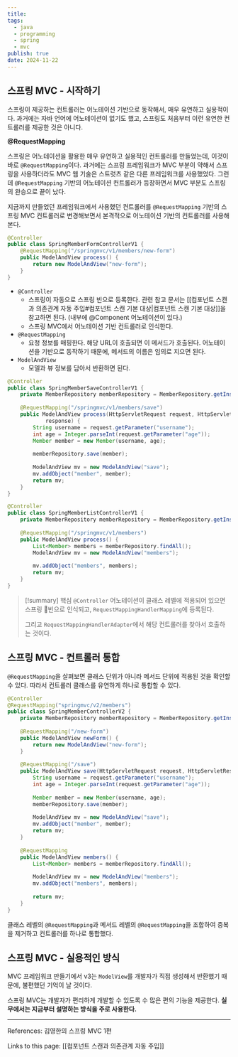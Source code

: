 ```yaml
---
title: 
tags:
  - java
  - programming
  - spring
  - mvc
publish: true
date: 2024-11-22
---
```

## 스프링 MVC - 시작하기
스프링이 제공하는 컨트롤러는 어노테이션 기반으로 동작해서, 매우 유연하고 실용적이다. 과거에는 자바 언어에 어노테이션이 없기도 했고, 스프링도 처음부터 이런 유연한 컨트롤러를 제공한 것은 아니다.

**@RequestMapping**

스프링은 어노테이션을 활용한 매우 유연하고 실용적인 컨트롤러를 만들었는데, 이것이 바로 `@RequestMapping`이다. 과거에는 스프링 프레임워크가 MVC 부분이 약해서 스프링을 사용하더라도 MVC 웹 기술은 스트럿츠 같은 다른 프레임워크를 사용했었다. 그런데 `@RequestMapping` 기반의 어노테이션 컨트롤러가 등장하면서 MVC 부분도 스프링의 완승으로 끝이 났다.

지금까지 만들었던 프레임워크에서 사용했던 컨트롤러를 `@RequestMapping` 기반의 스프링 MVC 컨트롤러로 변경해보면서 본격적으로 어노테이션 기반의 컨트롤러를 사용해본다.

```java title="SpringMemberFormControllerV1.java"
@Controller  
public class SpringMemberFormControllerV1 {  
    @RequestMapping("/springmvc/v1/members/new-form")  
    public ModelAndView process() {  
        return new ModelAndView("new-form");  
    }  
}
```

- `@Controller`
	- 스프링이 자동으로 스프링 빈으로 등록한다. 관련 참고 문서는 [[컴포넌트 스캔과 의존관계 자동 주입#컴포넌트 스캔 기본 대상|컴포넌트 스캔 기본 대상]]을 참고하면 된다. (내부에 @Component 어노테이션이 있다.)
	- 스프링 MVC에서 어노테이션 기반 컨트롤러로 인식한다.
- `@RequestMapping`
	- 요청 정보를 매핑한다. 해당 URL이 호출되면 이 메서드가 호출된다. 어노테이션을 기반으로 동작하기 때문에, 메서드의 이름은 임의로 지으면 된다.
- `ModelAndView`
	- 모델과 뷰 정보를 담아서 반환하면 된다.


```java title="SpringMemberSaveControllerV1.java"
@Controller  
public class SpringMemberSaveControllerV1 {  
    private MemberRepository memberRepository = MemberRepository.getInstance();  
  
    @RequestMapping("/springmvc/v1/members/save")  
    public ModelAndView process(HttpServletRequest request, HttpServletResponse  
            response) {  
        String username = request.getParameter("username");  
        int age = Integer.parseInt(request.getParameter("age"));  
        Member member = new Member(username, age);  
  
        memberRepository.save(member);  
  
        ModelAndView mv = new ModelAndView("save");  
        mv.addObject("member", member);  
        return mv;  
    }  
}
```


```java title="SpringMemberListControllerV1.java"
@Controller  
public class SpringMemberListControllerV1 {  
    private MemberRepository memberRepository = MemberRepository.getInstance();  
  
    @RequestMapping("/springmvc/v1/members")  
    public ModelAndView process() {  
        List<Member> members = memberRepository.findAll();  
        ModelAndView mv = new ModelAndView("members");  
  
        mv.addObject("members", members);  
        return mv;  
    }  
}
```

> [!summary] 핵심
> `@Controller` 어노테이션이 클래스 레벨에 적용되어 있으면 스프링 빈으로 인식되고, `RequestMappingHandlerMapping`에 등록된다.
> 
> 그리고 `RequestMappingHandlerAdapter`에서 해당 컨트롤러를 찾아서 호출하는 것이다.

## 스프링 MVC - 컨트롤러 통합
`@RequestMapping`을 살펴보면 클래스 단위가 아니라 메서드 단위에 적용된 것을 확인할 수 있다. 따라서 컨트롤러 클래스를 유연하게 하나로 통합할 수 있다.

```java
@Controller
@RequestMapping("springmvc/v2/members")  
public class SpringMemberControllerV2 {  
    private MemberRepository memberRepository = MemberRepository.getInstance();  
  
    @RequestMapping("/new-form")  
    public ModelAndView newForm() {  
        return new ModelAndView("new-form");  
    }  
  
    @RequestMapping("/save")  
    public ModelAndView save(HttpServletRequest request, HttpServletResponse response) {  
        String username = request.getParameter("username");  
        int age = Integer.parseInt(request.getParameter("age"));  
  
        Member member = new Member(username, age);  
        memberRepository.save(member);  
  
        ModelAndView mv = new ModelAndView("save");  
        mv.addObject("member", member);  
        return mv;  
    }  
  
    @RequestMapping  
    public ModelAndView members() {  
        List<Member> members = memberRepository.findAll();  
  
        ModelAndView mv = new ModelAndView("members");  
        mv.addObject("members", members);  
  
        return mv;  
    }  
}
```

클래스 레벨의 `@RequestMapping`과 메서드 레벨의 `@RequestMapping`을 조합하여 중복을 제거하고 컨트롤러를 하나로 통합했다.

## 스프링 MVC - 실용적인 방식
MVC 프레임워크 만들기에서 v3는 `ModelView`를 개발자가 직접 생성해서 반환했기 때문에, 불편했던 기억이 날 것이다.

스프링 MVC는 개발자가 편리하게 개발할 수 있도록 수 많은 편의 기능을 제공한다. **실무에서는 지금부터 설명하는 방식을 주로 사용한다.**




---
References: 김영한의 스프링 MVC 1편

Links to this page: [[컴포넌트 스캔과 의존관계 자동 주입]]